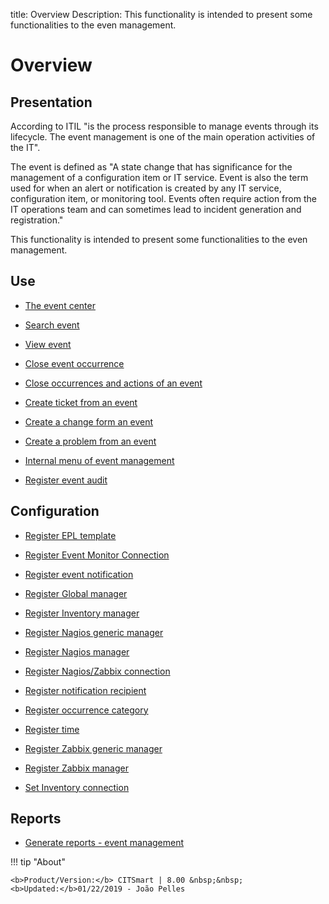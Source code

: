 title: Overview
Description: This functionality is intended to present some functionalities to the even management.
# Overview

Presentation
----------------

According to ITIL "is the process responsible to manage events through its
lifecycle. The event management is one of the main operation activities of the
IT".

The event is defined as "A state change that has significance for the management
of a configuration item or IT service. Event is also the term used for when an
alert or notification is created by any IT service, configuration item, or
monitoring tool. Events often require action from the IT operations team and can
sometimes lead to incident generation and registration."

This functionality is intended to present some functionalities to the even
management.

Use
-------

- [The event center](/en-us/citsmart-platform-8/processes/event/use/the-event-center.html)

- [Search event](/en-us/citsmart-platform-8/processes/event/use/search-event.html)

- [View event](/en-us/citsmart-platform-8/processes/event/use/view-event.html)

- [Close event occurrence](/en-us/citsmart-platform-8/processes/event/use/close-event-occurrence.html)

- [Close occurrences and actions of an event](/en-us/citsmart-platform-8/processes/event/use/close-occurences-and-actions.html)

- [Create ticket from an event](/en-us/citsmart-platform-8/processes/event/use/create-ticket-from-an-event.html)

- [Create a change form an event](/en-us/citsmart-platform-8/processes/event/use/create-change-from-an-event.html)

- [Create a problem from an event](/en-us/citsmart-platform-8/processes/event/use/create-a-problem-from-an-event.html)

- [Internal menu of event management](/en-us/citsmart-platform-8/processes/event/use/internal-menu-of-event.html)

- [Register event audit](/en-us/citsmart-platform-8/processes/event/use/register-event-audit.html)

Configuration
-----------------

- [Register EPL template](/en-us/citsmart-platform-8/processes/event/configuration/register-epl-template.html)

- [Register Event Monitor Connection](/en-us/citsmart-platform-8/processes/event/configuration/register-event-monitor-connection.html)

- [Register event notification](/en-us/citsmart-platform-8/processes/event/configuration/register-event-notification.html)

- [Register Global manager](/en-us/citsmart-platform-8/processes/event/configuration/register-global-manager.html)

- [Register Inventory manager](/en-us/citsmart-platform-8/processes/event/configuration/register-inventory-manager.html)

- [Register Nagios generic manager](/en-us/citsmart-platform-8/processes/event/configuration/register-nagios-generic-manager.html)

- [Register Nagios manager](/en-us/citsmart-platform-8/processes/event/configuration/register-nagios-manager.html)

- [Register Nagios/Zabbix connection](/en-us/citsmart-platform-8/processes/event/configuration/register-nagios-zabbix-connection.html)

- [Register notification recipient](/en-us/citsmart-platform-8/processes/event/configuration/register-notification-recipient.html)

- [Register occurrence category](/en-us/citsmart-platform-8/processes/event/configuration/register-occurence-category.html)

- [Register time](/en-us/citsmart-platform-8/processes/event/configuration/register-time.html)

- [Register Zabbix generic manager](/en-us/citsmart-platform-8/processes/event/configuration/register-zabbix-generic-manager.html)

- [Register Zabbix manager](/en-us/citsmart-platform-8/processes/event/configuration/register-zabbix-manager.html)

- [Set Inventory connection](/en-us/citsmart-platform-8/processes/event/configuration/set-inventory-connection.html)

Reports
-----------

- [Generate reports - event management](/en-us/citsmart-platform-8/processes/event/use/generate-reports-event-management.html)  

!!! tip "About"

    <b>Product/Version:</b> CITSmart | 8.00 &nbsp;&nbsp;
    <b>Updated:</b>01/22/2019 - João Pelles  
	

